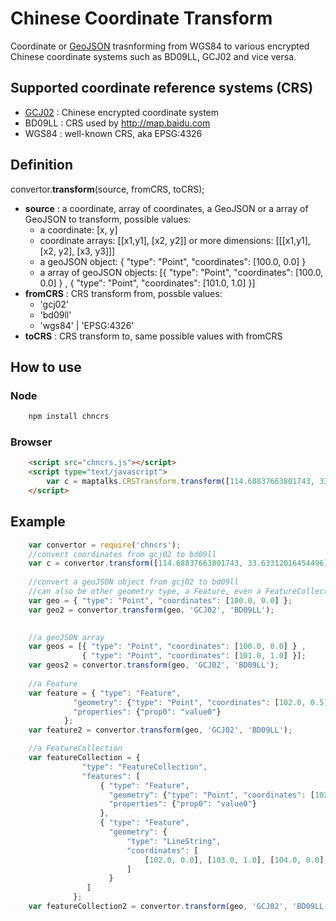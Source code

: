 # Chinese Coordinate Transform
Coordinate or [GeoJSON](http://www.geojson.org) trasnforming from WGS84 to various encrypted Chinese coordinate systems such as BD09LL, GCJ02 and vice versa.

## Supported coordinate reference systems (CRS)

* [GCJ02](https://en.wikipedia.org/wiki/Restrictions_on_geographic_data_in_China) : Chinese encrypted coordinate system 
* BD09LL : CRS used by http://map.baidu.com
* WGS84 : well-known CRS, aka EPSG:4326

## Definition

convertor.**transform**(source, fromCRS, toCRS);

* **source** : a coordinate, array of coordinates, a GeoJSON or a array of GeoJSON to transform, possible values:
     - a coordinate: [x, y]
     - coordinate arrays: [[x1,y1], [x2, y2]]
        or more dimensions: [[[x1,y1], [x2, y2], [x3, y3]]]
     - a geoJSON object: { "type": "Point", "coordinates": [100.0, 0.0] }
     - a array of geoJSON objects: 
        [{ "type": "Point", "coordinates": [100.0, 0.0] } ,
                { "type": "Point", "coordinates": [101.0, 1.0] }]
* **fromCRS** : CRS transform from, possble values:
    - 'gcj02'
    - 'bd09ll'
    - 'wgs84' | 'EPSG:4326'
* **toCRS** : CRS transform to, same possible values with fromCRS

## How to use

### Node

```Bash
    npm install chncrs
```

### Browser

```html
    <script src="chncrs.js"></script>
    <script type="text/javascript">
        var c = maptalks.CRSTransform.transform([114.68837663801743, 33.63312016454496], 'GCJ02', 'BD09LL');
    </script>
```

## Example

```javascript
    var convertor = require('chncrs');
    //convert coordinates from gcj02 to bd09ll
    var c = convertor.transform([114.68837663801743, 33.63312016454496], 'GCJ02', 'BD09LL');
    
    //convert a geoJSON object from gcj02 to bd09ll
    //can also be other geometry type, a Feature, even a FeatureCollection
    var geo = { "type": "Point", "coordinates": [100.0, 0.0] };
    var geo2 = convertor.transform(geo, 'GCJ02', 'BD09LL');

    
    //a geoJSON array
    var geos = [{ "type": "Point", "coordinates": [100.0, 0.0] } ,
                { "type": "Point", "coordinates": [101.0, 1.0] }];
    var geos2 = convertor.transform(geo, 'GCJ02', 'BD09LL');
    
    //a Feature
    var feature = { "type": "Feature",
              "geometry": {"type": "Point", "coordinates": [102.0, 0.5]},
              "properties": {"prop0": "value0"}
            };
    var feature2 = convertor.transform(geo, 'GCJ02', 'BD09LL');

    //a FeatureCollection
    var featureCollection = {
                "type": "FeatureCollection",
                "features": [
                    { "type": "Feature",
                      "geometry": {"type": "Point", "coordinates": [102.0, 0.5]},
                      "properties": {"prop0": "value0"}
                    },
                    { "type": "Feature",
                      "geometry": {
                          "type": "LineString",
                          "coordinates": [
                              [102.0, 0.0], [103.0, 1.0], [104.0, 0.0], [105.0, 1.0]
                          ]
                      }
                 ]
              };
    var featureCollection2 = convertor.transform(geo, 'GCJ02', 'BD09LL');
```
